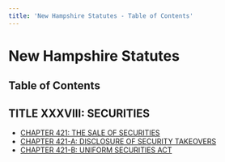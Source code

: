 ```yaml
---
title: 'New Hampshire Statutes - Table of Contents'
---
```


New Hampshire Statutes
======================

Table of Contents
-----------------

TITLE XXXVIII: SECURITIES
-------------------------

-   [CHAPTER 421: THE SALE OF SECURITIES](421.html)
-   [CHAPTER 421-A: DISCLOSURE OF SECURITY TAKEOVERS](421-A.html)
-   [CHAPTER 421-B: UNIFORM SECURITIES ACT](421-B.html)
